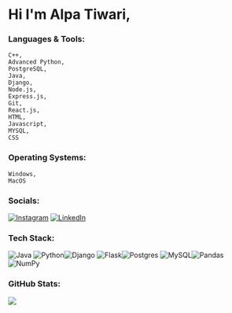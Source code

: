 # Hi I'm Alpa Tiwari,

###  Languages & Tools:
    C++,
    Advanced Python,
    PostgreSQL,
    Java,
    Django,
    Node.js,
    Express.js,
    Git,
    React.js,
    HTML,
    Javascript, 
    MYSQL, 
    CSS
  

### Operating Systems: 
    Windows,
    MacOS

### Socials:
[![Instagram](https://img.shields.io/badge/Instagram-%23E4405F.svg?logo=Instagram&logoColor=white)](https://instagram.com/alpaatiwarii) 
[![LinkedIn](https://img.shields.io/badge/LinkedIn-%230077B5.svg?logo=linkedin&logoColor=white)](https://linkedin.com/in/alpatiwari) 

### Tech Stack:
![Java](https://img.shields.io/badge/java-%23ED8B00.svg?style=flat&logo=openjdk&logoColor=white) ![Python](https://img.shields.io/badge/python-3670A0?style=flat&logo=python&logoColor=ffdd54)![Django](https://img.shields.io/badge/django-%23092E20.svg?style=flat&logo=django&logoColor=white) ![Flask](https://img.shields.io/badge/flask-%23000.svg?style=flat&logo=flask&logoColor=white)![Postgres](https://img.shields.io/badge/postgres-%23316192.svg?style=flat&logo=postgresql&logoColor=white) ![MySQL](https://img.shields.io/badge/mysql-%2300000f.svg?style=flat&logo=mysql&logoColor=white)![Pandas](https://img.shields.io/badge/pandas-%23150458.svg?style=flat&logo=pandas&logoColor=white) ![NumPy](https://img.shields.io/badge/numpy-%23013243.svg?style=flat&logo=numpy&logoColor=white)

### GitHub Stats:
![](https://github-readme-streak-stats.herokuapp.com/?user=nipunsharma12&theme=dark&hide_border=false)<br/>

<!---
Alpatiwari/Alpatiwari is a ✨ special ✨ repository because its `README.md` (this file) appears on your GitHub profile.
You can click the Preview link to take a look at your changes.
--->
